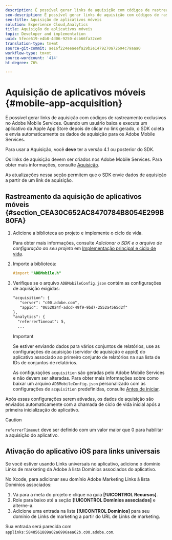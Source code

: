 ```yaml
---
description: É possível gerar links de aquisição com códigos de rastreamento exclusivos no Adobe Mobile Services. Quando um usuário baixa e executa um aplicativo da Apple App Store depois de clicar no link gerado, o SDK coleta e envia automaticamente os dados de aquisição para os Adobe Mobile Services.
seo-description: É possível gerar links de aquisição com códigos de rastreamento exclusivos no Adobe Mobile Services. Quando um usuário baixa e executa um aplicativo da Apple App Store depois de clicar no link gerado, o SDK coleta e envia automaticamente os dados de aquisição para os Adobe Mobile Services.
seo-title: Aquisição de aplicativos móveis
solution: Experience Cloud,Analytics
title: Aquisição de aplicativos móveis
topic: Developer and implementation
uuid: 5fece619-e4b8-4d06-9250-dcb66fa32ce0
translation-type: tm+mt
source-git-commit: ae16f224eeaeefa29b2e1479270a72694c79aaa0
workflow-type: tm+mt
source-wordcount: '414'
ht-degree: 76%

---
```



# Aquisição de aplicativos móveis {#mobile-app-acquisition}

É possível gerar links de aquisição com códigos de rastreamento exclusivos no Adobe Mobile Services. Quando um usuário baixa e executa um aplicativo da Apple App Store depois de clicar no link gerado, o SDK coleta e envia automaticamente os dados de aquisição para os Adobe Mobile Services.

Para usar a Aquisição, você **deve** ter a versão 4.1 ou posterior do SDK.

Os links de aquisição devem ser criados nos Adobe Mobile Services. Para obter mais informações, consulte [Aquisição](/help/using/acquisition-main/acquisition-main.md).

As atualizações nessa seção permitem que o SDK envie dados de aquisição a partir de um link de aquisição.

## Rastreamento da aquisição de aplicativos móveis {#section_CEA30C652AC8470784B8054E299B80FA}

1. Adicione a biblioteca ao projeto e implemente o ciclo de vida.

   Para obter mais informações, consulte *Adicionar o SDK e o arquivo de configuração ao seu projeto* em [Implementação principal e ciclo de vida](/help/ios/getting-started/dev-qs.md).
1. Importe a biblioteca:

   ```objective-c
   #import "ADBMobile.h"
   ```

1. Verifique se o arquivo `ADBMobileConfig.json` contém as configurações de aquisição exigidas:

   ```xml
   "acquisition": { 
      "server": "c00.adobe.com", 
      "appid": "0652024f-adcd-49f9-9bd7-2552a4565d2f" 
   }, 
   "analytics": { 
     "referrerTimeout": 5, 
     ...
   ```

   >[!IMPORTANT]
   >
   >Se estiver enviando dados para vários conjuntos de relatórios, use as configurações de aquisição (servidor de aquisição e appid) do aplicativo associado ao primeiro conjunto de relatórios na sua lista de IDs de conjuntos de relatórios.

   As configurações `acquisition` são geradas pelo Adobe Mobile Services e não devem ser alteradas. Para obter mais informações sobre como baixar um arquivo `ADBMobileConfig.json` personalizado com as configurações de `acquisition` predefinidas, consulte [Antes de iniciar](/help/ios/getting-started/requirements.md).

Após essas configurações serem ativadas, os dados de aquisição são enviados automaticamente com a chamada de ciclo de vida inicial após a primeira inicialização do aplicativo.

>[!CAUTION]
>
>`referrerTimeout` deve ser definido com um valor maior que 0 para habilitar a aquisição do aplicativo.

## Ativação do aplicativo iOS para links universais

Se você estiver usando Links universais no aplicativo, adicione o domínio Links de marketing da Adobe à lista Domínios associados do aplicativo.

No Xcode, para adicionar seu domínio Adobe Marketing Links à lista Domínios associados:

1. Vá para a meta do projeto e clique na guia **[!UICONTROL Recursos]**.
2. Role para baixo até a seção **[!UICONTROL Domínios associados]** e alterne-a.
3. Adicione uma entrada na lista **[!UICONTROL Domínios]** para seu domínio de Links de marketing a partir do URL de Links de marketing.

Sua entrada será parecida com `applinks:5848561889a02a6996aea62b.c00.adobe.com`.